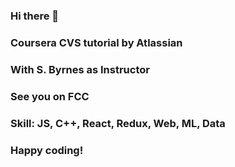 ### Hi there 👋
### Coursera CVS tutorial by Atlassian
### With S. Byrnes as Instructor
### See you on FCC
### Skill: JS, C++, React, Redux, Web, ML, Data
### Happy coding!


<!--
**devdg-D/devdg-D** is a ✨ _special_ ✨ repository because its `README.md` (this file) appears on your GitHub profile.

Here are some ideas to get you started:

- 🔭 I’m currently working on CVS with git
- 🌱 I’m currently learning Atlassian tutorial
- 👯 I’m looking to collaborate on Open source projet
- 🤔 I’m looking for help with ...
- 💬 Ask me about Web mobile, Data, ...
- 📫 How to reach me: delphin.pro16@gmail.com
- 😄 Pronouns: N/A
- ⚡ Fun fact: ...
-->
